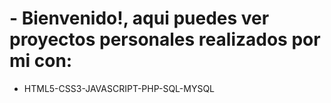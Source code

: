 # - Bienvenido!, aqui puedes ver proyectos personales realizados por mi con: 
- HTML5-CSS3-JAVASCRIPT-PHP-SQL-MYSQL
